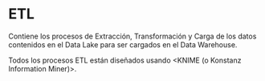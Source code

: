 # ETL
Contiene los procesos de Extracción, Transformación y Carga de los datos contenidos en el Data Lake para ser cargados en el Data Warehouse.

Todos los procesos ETL están diseñados usando <KNIME (o Konstanz Information Miner)>.
